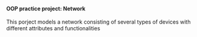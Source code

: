 #### OOP practice project: Network

This porject models a network consisting of several types of devices with different attributes and functionalities
